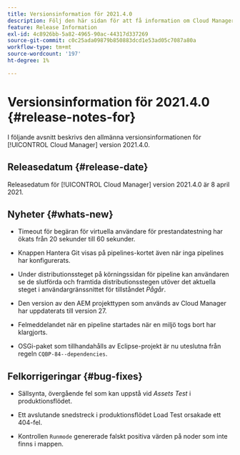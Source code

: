 ```yaml
---
title: Versionsinformation för 2021.4.0
description: Följ den här sidan för att få information om Cloud Manager Release 2021.4.0
feature: Release Information
exl-id: 4c8926bb-5a82-4965-90ac-44317d337269
source-git-commit: c0c25ada09879b850883dcd1e53ad05c7087a80a
workflow-type: tm+mt
source-wordcount: '197'
ht-degree: 1%

---
```


# Versionsinformation för 2021.4.0 {#release-notes-for}

I följande avsnitt beskrivs den allmänna versionsinformationen för [!UICONTROL Cloud Manager] version 2021.4.0.

## Releasedatum {#release-date}

Releasedatum för [!UICONTROL Cloud Manager] version 2021.4.0 är 8 april 2021.

## Nyheter {#whats-new}

* Timeout för begäran för virtuella användare för prestandatestning har ökats från 20 sekunder till 60 sekunder.

* Knappen Hantera Git visas på pipelines-kortet även när inga pipelines har konfigurerats.

* Under distributionssteget på körningssidan för pipeline kan användaren se de slutförda och framtida distributionsstegen utöver det aktuella steget i användargränssnittet för tillståndet *Pågår*.

* Den version av den AEM projekttypen som används av Cloud Manager har uppdaterats till version 27.

* Felmeddelandet när en pipeline startades när en miljö togs bort har klargjorts.

* OSGi-paket som tillhandahålls av Eclipse-projekt är nu uteslutna från regeln `CQBP-84--dependencies`.

## Felkorrigeringar {#bug-fixes}

* Sällsynta, övergående fel som kan uppstå vid *Assets Test* i produktionsflödet.

* Ett avslutande snedstreck i produktionsflödet Load Test orsakade ett 404-fel.

* Kontrollen `Runmode` genererade falskt positiva värden på noder som inte finns i mappen.
